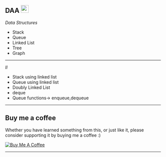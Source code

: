  DAA
<img src="https://img.shields.io/badge/C%2B%2B-00599C?style=for-the-badge&logo=c%2B%2B&logoColor=white" height="25">
---
*Data Structures*
- Stack
- Queue
- Linked List
- Tree
- Graph
---
*II*
- Stack using linked list
- Queue using linked list
- Doubly Linked List
- deque
- Queue functions-> enqueue,dequeue
---
## Buy me a coffee

Whether you have learned something from this, or just like it, please consider supporting it by buying me a coffee :)

<a href="https://linktr.ee/Shravni_wakde" target="_blank"><img src="https://www.buymeacoffee.com/assets/img/custom_images/orange_img.png" alt="Buy Me A Coffee" style="height: auto !important;width: auto !important;" ></a>

---
